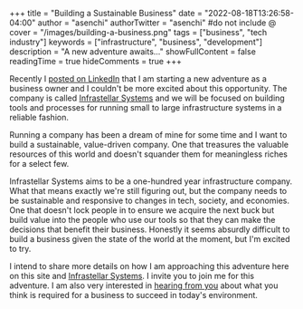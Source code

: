 +++
title = "Building a Sustainable Business"
date = "2022-08-18T13:26:58-04:00"
author = "asenchi"
authorTwitter = "asenchi" #do not include @
cover = "/images/building-a-business.png"
tags = ["business", "tech industry"]
keywords = ["infrastructure", "business", "development"]
description = "A new adventure awaits..."
showFullContent = false
readingTime = true
hideComments = true
+++

Recently I [posted on LinkedIn][my-linkedin-post] that I am starting a new
adventure as a business owner and I couldn't be more excited about this
opportunity. The company is called [Infrastellar Systems][companysite] and we
will be focused on building tools and processes for running small to large
infrastructure systems in a reliable fashion.

Running a company has been a dream of mine for some time and I want to build a
sustainable, value-driven company. One that treasures the valuable resources of
this world and doesn't squander them for meaningless riches for a select few.

Infrastellar Systems aims to be a one-hundred year infrastructure company. What
that means exactly we're still figuring out, but the company needs to be
sustainable and responsive to changes in tech, society, and economies. One that
doesn't lock people in to ensure we acquire the next buck but build value into
the people who use our tools so that they can make the decisions that benefit
their business. Honestly it seems absurdly difficult to build a business given
the state of the world at the moment, but I'm excited to try.

I intend to share more details on how I am approaching this adventure here on
this site and [Infrastellar Systems][companysite]. I invite you to join me for
this adventure. I am also very interested in [hearing from
you](mailto:asenchi@asenchi.com) about what you think is required for a business
to succeed in today's environment.


[LinkedIn]: https://www.linkedin.com/
[my-linkedin-post]: https://www.linkedin.com/feed/update/urn:li:ugcPost:6960249439840043009?utm_source=linkedin_share&utm_medium=member_desktop_share&utm_content=post
[companysite]: https://infrastellar.systems
